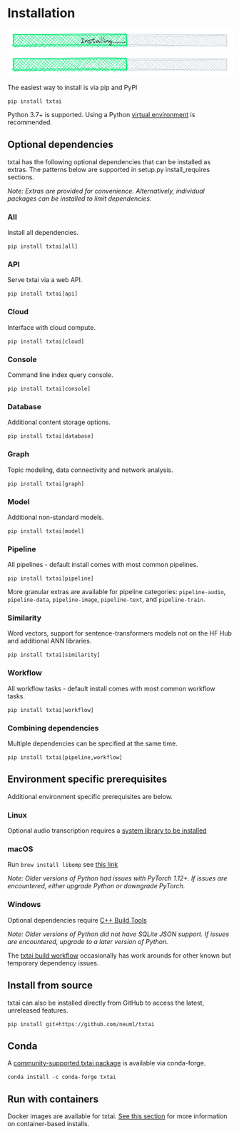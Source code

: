 # Installation

![install](images/install.png#only-light)
![install](images/install-dark.png#only-dark)

The easiest way to install is via pip and PyPI

```
pip install txtai
```

Python 3.7+ is supported. Using a Python [virtual environment](https://docs.python.org/3/library/venv.html) is recommended.

## Optional dependencies

txtai has the following optional dependencies that can be installed as extras. The patterns below are supported
in setup.py install_requires sections.

_Note: Extras are provided for convenience. Alternatively, individual packages can be installed to limit dependencies._

### All

Install all dependencies.

```
pip install txtai[all]
```

### API

Serve txtai via a web API.

```
pip install txtai[api]
```

### Cloud

Interface with cloud compute.

```
pip install txtai[cloud]
```

### Console

Command line index query console.

```
pip install txtai[console]
```

### Database

Additional content storage options.

```
pip install txtai[database]
```

### Graph

Topic modeling, data connectivity and network analysis.

```
pip install txtai[graph]
```

### Model

Additional non-standard models.

```
pip install txtai[model]
```

### Pipeline

All pipelines - default install comes with most common pipelines.

```
pip install txtai[pipeline]
```

More granular extras are available for pipeline categories: `pipeline-audio`, `pipeline-data`, `pipeline-image`, `pipeline-text`, and `pipeline-train`.

### Similarity

Word vectors, support for sentence-transformers models not on the HF Hub and additional ANN libraries.

```
pip install txtai[similarity]
```

### Workflow

All workflow tasks - default install comes with most common workflow tasks.

```
pip install txtai[workflow]
```

### Combining dependencies

Multiple dependencies can be specified at the same time.

```
pip install txtai[pipeline,workflow]
```

## Environment specific prerequisites

Additional environment specific prerequisites are below.

### Linux

Optional audio transcription requires a [system library to be installed](https://github.com/bastibe/python-soundfile#installation)

### macOS

Run `brew install libomp` see [this link](https://github.com/kyamagu/faiss-wheels#prerequisite)

_Note: Older versions of Python had issues with PyTorch 1.12+. If issues are encountered, either upgrade Python or downgrade PyTorch._

### Windows

Optional dependencies require [C++ Build Tools](https://visualstudio.microsoft.com/visual-cpp-build-tools/)

_Note: Older versions of Python did not have SQLite JSON support. If issues are encountered, upgrade to a later version of Python._

The [txtai build workflow](https://github.com/neuml/txtai/blob/master/.github/workflows/build.yml) occasionally has work arounds for other known but temporary dependency issues.

## Install from source

txtai can also be installed directly from GitHub to access the latest, unreleased features.

    pip install git+https://github.com/neuml/txtai

## Conda

A [community-supported txtai package](https://anaconda.org/conda-forge/txtai) is available via conda-forge.

    conda install -c conda-forge txtai

## Run with containers

Docker images are available for txtai. [See this section](../cloud) for more information on container-based installs.
